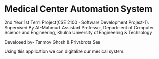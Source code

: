 # Medical Center Automation System

2nd Year 1st Term Project(CSE 2100 - Software Development Project-1). Supervised By 
                              AL-Mahmud,
                              Assistant Professor,
                              Department of Computer Science and Engineering,
                              Khulna University of Engineering & Technology

Developed by- Tanmoy Ghosh & Priyabrota Sen


Using this application we can digitalize our medical system. 

